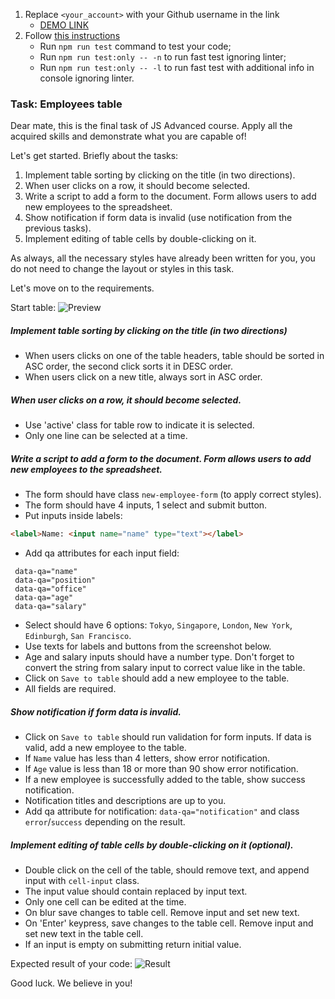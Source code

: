1. Replace `<your_account>` with your Github username in the link
    - [DEMO LINK](https://YuraMisura.github.io/js_employees_table_DOM/)
2. Follow [this instructions](https://mate-academy.github.io/layout_task-guideline/)
    - Run `npm run test` command to test your code;
    - Run `npm run test:only -- -n` to run fast test ignoring linter;
    - Run `npm run test:only -- -l` to run fast test with additional info in console ignoring linter.

### Task: Employees table

Dear mate,
this is the final task of JS Advanced course. Apply all the acquired skills and demonstrate what you are capable of!

Let's get started. Briefly about the tasks:
1. Implement table sorting by clicking on the title (in two directions).
2. When user clicks on a row, it should become selected.
3. Write a script to add a form to the document. Form allows users to add new employees to the spreadsheet.
4. Show notification if form data is invalid (use notification from the previous tasks).
5. Implement editing of table cells by double-clicking on it.

As always, all the necessary styles have already been written for you, you do not need to change the layout or styles in this task.

Let's move on to the requirements.

Start table:
![Preview](./src/images/preview.png)

##### Implement table sorting by clicking on the title (in two directions)
- When users clicks on one of the table headers, table should be sorted in ASC order, the second click sorts it in DESC order.
- When users click on a new title, always sort in ASC order.

##### When user clicks on a row, it should become selected.
- Use 'active' class for table row to indicate it is selected.
- Only one line can be selected at a time.

##### Write a script to add a form to the document. Form allows users to add new employees to the spreadsheet.
- The form should have class `new-employee-form` (to apply correct styles).
- The form should have 4 inputs, 1 select and submit button.
- Put inputs inside labels:
```html
<label>Name: <input name="name" type="text"></label>
```
- Add qa attributes for each input field:
```
 data-qa="name"
 data-qa="position"
 data-qa="office"
 data-qa="age"
 data-qa="salary"
```
- Select should have 6 options: `Tokyo`, `Singapore`, `London`, `New York`, `Edinburgh`, `San Francisco`.
- Use texts for labels and buttons from the screenshot below.
- Age and salary inputs should have a number type. Don't forget to convert the string from salary input to correct value like in the table.
- Click on `Save to table` should add a new employee to the table.
- All fields are required.

##### Show notification if form data is invalid.
- Click on `Save to table` should run validation for form inputs. If data is valid, add a new employee to the table.
- If `Name` value has less than 4 letters, show error notification.
- If `Age` value is less than 18 or more than 90 show error notification.
- If a new employee is successfully added to the table, show success notification.
- Notification titles and descriptions are up to you.
- Add qa attribute for notification: `data-qa="notification"` and class `error`/`success` depending on the result.

##### Implement editing of table cells by double-clicking on it (optional).
- Double click on the cell of the table, should remove text, and append input with `cell-input` class.
- The input value should contain replaced by input text.
- Only one cell can be edited at the time.
- On blur save changes to table cell. Remove input and set new text.
- On 'Enter' keypress, save changes to the table cell. Remove input and set new text in the table cell.
- If an input is empty on submitting return initial value.

Expected result of your code:
![Result](./src/images/result.png)

Good luck. We believe in you!
